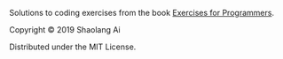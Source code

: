 Solutions to coding exercises from the book [Exercises for Programmers][efp].

Copyright © 2019 Shaolang Ai

Distributed under the MIT License.

[efp]: https://pragprog.com/book/bhwb/exercises-for-programmers
